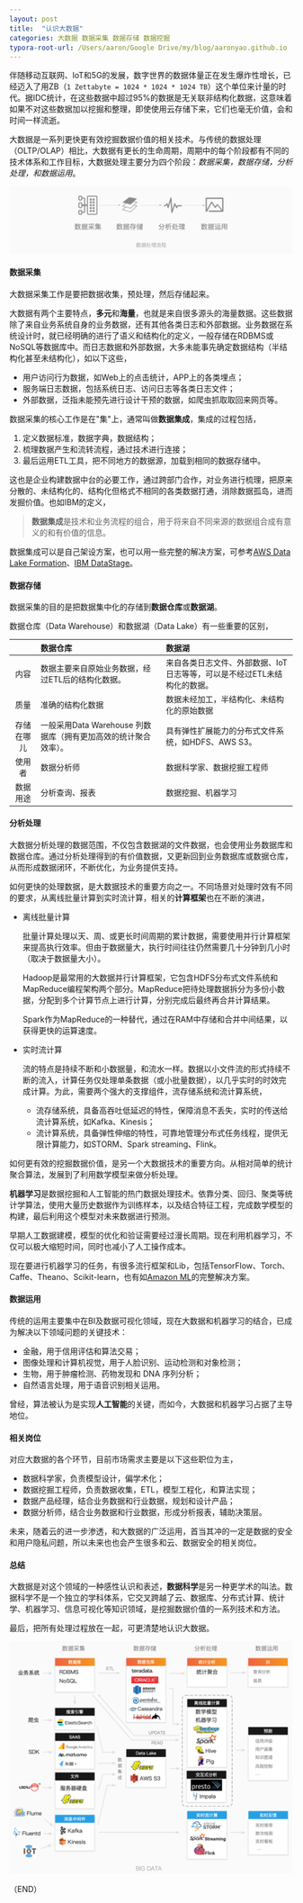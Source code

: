 ```yaml
---
layout: post
title:  "认识大数据"
categories: 大数据 数据采集 数据存储 数据挖掘
typora-root-url: /Users/aaron/Google Drive/my/blog/aaronyao.github.io
---
```

伴随移动互联网、IoT和5G的发展，数字世界的数据体量正在发生爆炸性增长，已经迈入了用ZB（`1 Zettabyte = 1024 * 1024 * 1024 TB`）这个单位来计量的时代。据IDC统计，在这些数据中超过95%的数据是无关联非结构化数据，这意味着如果不对这些数据加以挖掘和整理，即使使用云存储下来，它们也毫无价值，会和时间一样流逝。

大数据是一系列更快更有效挖掘数据价值的相关技术。与传统的数据处理（OLTP/OLAP）相比，大数据有更长的生命周期，周期中的每个阶段都有不同的技术体系和工作目标，大数据处理主要分为四个阶段：<i>数据采集，数据存储，分析处理，和数据运用</i>。

![data process flow](/assets/images/data-process-flow.png)

#### 数据采集

大数据采集工作是要把数据收集，预处理，然后存储起来。

大数据有两个主要特点，**多元**和**海量**，也就是来自很多源头的海量数据。这些数据除了来自业务系统自身的业务数据，还有其他各类日志和外部数据。业务数据在系统设计时，就已经明确的进行了语义和结构化的定义，一般存储在RDBMS或NoSQL等数据库中。而日志数据和外部数据，大多未能事先确定数据结构（半结构化甚至未结构化），如以下这些，

- 用户访问行为数据，如Web上的点击统计，APP上的各类埋点；
- 服务端日志数据，包括系统日志、访问日志等各类日志文件；
- 外部数据，泛指未能预先进行设计干预的数据，如爬虫抓取取回来网页等。

数据采集的核心工作是在"集"上，通常叫做**数据集成**，集成的过程包括，

1. 定义数据标准，数据字典，数据结构；
2. 梳理数据产生和流转流程，通过技术进行连接；
3. 最后运用ETL工具，把不同地方的数据源，加载到相同的数据存储中。

这也是企业构建数据中台的必要工作，通过跨部门合作，对业务进行梳理，把原来分散的、未结构化的、结构化但格式不相同的各类数据打通，消除数据孤岛，进而发掘价值。也如IBM的定义，

> **数据集成**是技术和业务流程的组合，用于将来自不同来源的数据组合成有意义的和有价值的信息。 

数据集成可以是自己架设方案，也可以用一些完整的解决方案，可参考[AWS Data Lake Formation](https://amazonaws-china.com/big-data/datalakes-and-analytics/what-is-a-data-lake/)、[IBM DataStage](https://www.ibm.com/sg-en/marketplace/datastage)。

#### 数据存储

数据采集的目的是把数据集中化的存储到**数据仓库**或**数据湖**。

数据仓库（Data Warehouse）和数据湖（Data Lake）有一些重要的区别，

|              | 数据仓库 | 数据湖  |
| :--------: | :----------------- | :-------------------- |
| 内容    | 数据主要来自原始业务数据，经过ETL后的结构化数据。 | 来自各类日志文件、外部数据、IoT日志等等，可以是不经过ETL未结构化的数据。 |
| 质量     | 准确的结构化数据   | 数据未经加工，半结构化、未结构化的原始数据 |
|存储在哪儿|一般采用Data Warehouse 列数据库（拥有更加高效的统计聚合效率）。|具有弹性扩展能力的分布式文件系统，如HDFS、AWS S3。|
| 使用者 |          数据分析师           | 数据科学家、数据挖掘工程师                 |
| 数据用途 |       分析查询、报表       | 数据挖掘、机器学习 |


#### 分析处理

大数据分析处理的数据范围，不仅包含数据湖的文件数据，也会使用业务数据库和数据仓库。通过分析处理得到的有价值数据，又更新回到业务数据库或数据仓库，从而形成数据闭环，不断优化，为业务提供支持。

如何更快的处理数据，是大数据技术的重要方向之一。不同场景对处理时效有不同的要求，从离线批量计算到实时流计算，相关的**计算框架**也在不断的演进，

- 离线批量计算

  批量计算处理以天、周、或更长时间周期的累计数据，需要使用并行计算框架来提高执行效率。但由于数据量大，执行时间往往仍然需要几十分钟到几小时（取决于数据量大小）。

  Hadoop是最常用的大数据并行计算框架，它包含HDFS分布式文件系统和MapReduce编程架构两个部分。MapReduce把待处理数据拆分为多份小数据，分配到多个计算节点上进行计算，分别完成后最终再合并计算结果。

  Spark作为MapReduce的一种替代，通过在RAM中存储和合并中间结果，以获得更快的运算速度。

- 实时流计算

  流的特点是持续不断和小数据量，和流水一样。数据以小文件流的形式持续不断的流入，计算任务仅处理单条数据（或小批量数据），以几乎实时的时效完成计算。为此，需要两个强大的支撑组件，流存储系统和流计算系统，

  - 流存储系统，具备高吞吐低延迟的特性，保障消息不丢失，实时的传送给流计算系统，如Kafka、Kinesis；
  - 流计算系统，具备弹性伸缩的特性，可靠地管理分布式任务线程，提供无限计算能力，如STORM、Spark streaming、Flink。

如何更有效的挖掘数据价值，是另一个大数据技术的重要方向。从相对简单的统计聚合算法，发展到了利用数学模型来做分析处理。

**机器学习**是数据挖掘和人工智能的热门数据处理技术。依靠分类、回归、聚类等统计学算法，使用大量历史数据作为训练样本，以及结合特征工程，完成数学模型的构建，最后利用这个模型对未来数据进行预测。

早期人工数据建模，模型的优化和验证需要经过漫长周期。现在利用机器学习，不仅可以极大缩短时间，同时也减小了人工操作成本。

现在要进行机器学习的任务，有很多流行框架和Lib，包括TensorFlow、Torch、Caffe、Theano、Scikit-learn，也有如[Amazon ML](https://amazonaws-china.com/machine-learning/)的完整解决方案。

#### 数据运用

传统的运用主要集中在BI及数据可视化领域，现在大数据和机器学习的结合，已成为解决以下领域问题的关键技术：

- 金融，用于信用评估和算法交易；
- 图像处理和计算机视觉，用于人脸识别、运动检测和对象检测；
- 生物，用于肿瘤检测、药物发现和 DNA 序列分析；
- 自然语言处理，用于语音识别相关运用。

曾经，算法被认为是实现**人工智能**的关键，而如今，大数据和机器学习占据了主导地位。

#### 相关岗位

对应大数据的各个环节，目前市场需求主要是以下这些职位为主，

- 数据科学家，负责模型设计，偏学术化；
- 数据挖掘工程师，负责数据收集，ETL，模型工程化，和算法实现；
- 数据产品经理，结合业务数据和行业数据，规划和设计产品；
- 数据分析师，结合业务数据和行业数据，形成分析报表，辅助决策层。

未来，随着云的进一步渗透，和大数据的广泛运用，首当其冲的一定是数据的安全和用户隐私问题，所以未来也也会产生很多和云、数据安全的相关岗位。

#### 总结

大数据是对这个领域的一种感性认识和表述，**数据科学**是另一种更学术的叫法。数据科学不是一个独立的学科体系，它交叉跨越了云、数据库、分布式计算、统计学、机器学习、信息可视化等知识领域，是挖掘数据价值的一系列技术和方法。

最后，把所有处理过程放在一起，可更清楚地认识大数据。

![big data picture](/assets/images/big-data-picture.png)

（END）